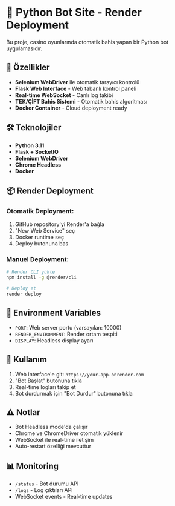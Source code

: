 # 🎰 Python Bot Site - Render Deployment

Bu proje, casino oyunlarında otomatik bahis yapan bir Python bot uygulamasıdır.

## 🚀 Özellikler

- **Selenium WebDriver** ile otomatik tarayıcı kontrolü
- **Flask Web Interface** - Web tabanlı kontrol paneli
- **Real-time WebSocket** - Canlı log takibi
- **TEK/ÇİFT Bahis Sistemi** - Otomatik bahis algoritması
- **Docker Container** - Cloud deployment ready

## 🛠️ Teknolojiler

- **Python 3.11**
- **Flask + SocketIO**
- **Selenium WebDriver**
- **Chrome Headless**
- **Docker**

## 📦 Render Deployment

### Otomatik Deployment:
1. GitHub repository'yi Render'a bağla
2. "New Web Service" seç
3. Docker runtime seç
4. Deploy butonuna bas

### Manuel Deployment:
```bash
# Render CLI yükle
npm install -g @render/cli

# Deploy et
render deploy
```

## 🔧 Environment Variables

- `PORT`: Web server portu (varsayılan: 10000)
- `RENDER_ENVIRONMENT`: Render ortam tespiti
- `DISPLAY`: Headless display ayarı

## 📝 Kullanım

1. Web interface'e git: `https://your-app.onrender.com`
2. "Bot Başlat" butonuna tıkla
3. Real-time logları takip et
4. Bot durdurmak için "Bot Durdur" butonuna tıkla

## ⚠️ Notlar

- Bot Headless mode'da çalışır
- Chrome ve ChromeDriver otomatik yüklenir
- WebSocket ile real-time iletişim
- Auto-restart özelliği mevcuttur

## 📊 Monitoring

- `/status` - Bot durumu API
- `/logs` - Log çıktıları API
- WebSocket events - Real-time updates 